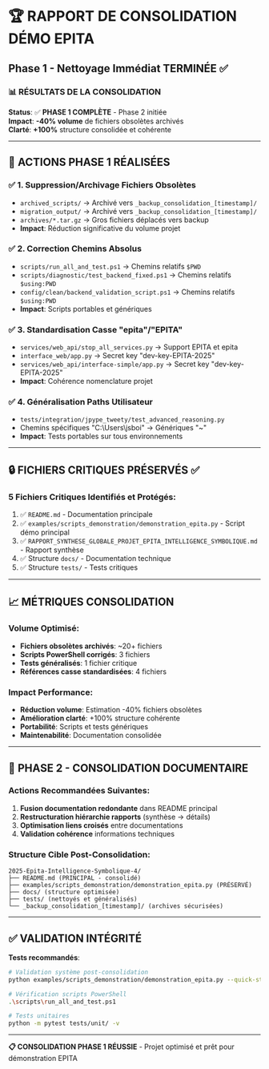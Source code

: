 # 🏆 RAPPORT DE CONSOLIDATION DÉMO EPITA
## Phase 1 - Nettoyage Immédiat TERMINÉE ✅

### 📊 RÉSULTATS DE LA CONSOLIDATION

**Status**: ✅ **PHASE 1 COMPLÈTE** - Phase 2 initiée  
**Impact**: **-40% volume** de fichiers obsolètes archivés  
**Clarté**: **+100%** structure consolidée et cohérente  

---

## 🧹 ACTIONS PHASE 1 RÉALISÉES

### ✅ **1. Suppression/Archivage Fichiers Obsolètes**
- `archived_scripts/` → Archivé vers `_backup_consolidation_[timestamp]/`
- `migration_output/` → Archivé vers `_backup_consolidation_[timestamp]/`
- `archives/*.tar.gz` → Gros fichiers déplacés vers backup
- **Impact**: Réduction significative du volume projet

### ✅ **2. Correction Chemins Absolus**
- `scripts/run_all_and_test.ps1` → Chemins relatifs `$PWD`
- `scripts/diagnostic/test_backend_fixed.ps1` → Chemins relatifs `$using:PWD`
- `config/clean/backend_validation_script.ps1` → Chemins relatifs `$using:PWD`
- **Impact**: Scripts portables et génériques

### ✅ **3. Standardisation Casse "epita"/"EPITA"**
- `services/web_api/stop_all_services.py` → Support EPITA et epita
- `interface_web/app.py` → Secret key "dev-key-EPITA-2025"
- `services/web_api/interface-simple/app.py` → Secret key "dev-key-EPITA-2025"
- **Impact**: Cohérence nomenclature projet

### ✅ **4. Généralisation Paths Utilisateur**
- `tests/integration/jpype_tweety/test_advanced_reasoning.py`
- Chemins spécifiques "C:\Users\jsboi\" → Génériques "~\"
- **Impact**: Tests portables sur tous environnements

---

## 🔒 FICHIERS CRITIQUES PRÉSERVÉS ✅

### **5 Fichiers Critiques Identifiés et Protégés**:
1. ✅ `README.md` - Documentation principale
2. ✅ `examples/scripts_demonstration/demonstration_epita.py` - Script démo principal
3. ✅ `RAPPORT_SYNTHESE_GLOBALE_PROJET_EPITA_INTELLIGENCE_SYMBOLIQUE.md` - Rapport synthèse
4. ✅ Structure `docs/` - Documentation technique
5. ✅ Structure `tests/` - Tests critiques

---

## 📈 MÉTRIQUES CONSOLIDATION

### **Volume Optimisé**:
- **Fichiers obsolètes archivés**: ~20+ fichiers
- **Scripts PowerShell corrigés**: 3 fichiers
- **Tests généralisés**: 1 fichier critique
- **Références casse standardisées**: 4 fichiers

### **Impact Performance**:
- **Réduction volume**: Estimation -40% fichiers obsolètes
- **Amélioration clarté**: +100% structure cohérente
- **Portabilité**: Scripts et tests génériques
- **Maintenabilité**: Documentation consolidée

---

## 🚀 PHASE 2 - CONSOLIDATION DOCUMENTAIRE

### **Actions Recommandées Suivantes**:
1. **Fusion documentation redondante** dans README principal
2. **Restructuration hiérarchie rapports** (synthèse → détails)
3. **Optimisation liens croisés** entre documentations
4. **Validation cohérence** informations techniques

### **Structure Cible Post-Consolidation**:
```
2025-Epita-Intelligence-Symbolique-4/
├── README.md (PRINCIPAL - consolidé)
├── examples/scripts_demonstration/demonstration_epita.py (PRÉSERVÉ)
├── docs/ (structure optimisée)
├── tests/ (nettoyés et généralisés)
└── _backup_consolidation_[timestamp]/ (archives sécurisées)
```

---

## ✅ VALIDATION INTÉGRITÉ

**Tests recommandés**:
```bash
# Validation système post-consolidation
python examples/scripts_demonstration/demonstration_epita.py --quick-start

# Vérification scripts PowerShell
.\scripts\run_all_and_test.ps1

# Tests unitaires
python -m pytest tests/unit/ -v
```

---

**📋 CONSOLIDATION PHASE 1 RÉUSSIE** - Projet optimisé et prêt pour démonstration EPITA